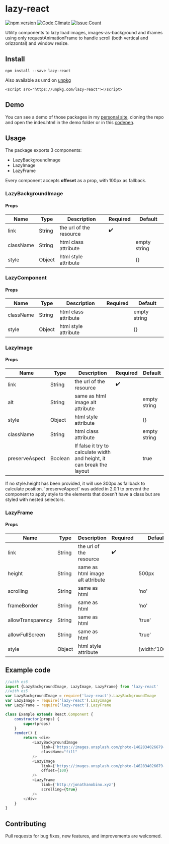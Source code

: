# lazy-react

[![npm version](https://badge.fury.io/js/lazy-react.svg)](https://badge.fury.io/js/lazy-react) [![Code Climate](https://codeclimate.com/github/jonathanobino/react-lazy/badges/gpa.svg)](https://codeclimate.com/github/jonathanobino/react-lazy) [![Issue Count](https://codeclimate.com/github/jonathanobino/react-lazy/badges/issue_count.svg)](https://codeclimate.com/github/jonathanobino/react-lazy)

Utility components to lazy load images, images-as-background and iframes using only requestAnimationFrame to handle scroll (both vertical and orizzontal) and window resize.

## Install

`npm install --save lazy-react`  

Also available as umd on [unpkg](https://unpkg.com/lazy-react) 

`<script src="https://unpkg.com/lazy-react"></script>`

## Demo

You can see a demo of those packages in my [personal site](http://jonathanobino.xyz), cloning the repo and open the index.html in the demo folder or in this [codepen](http://codepen.io/jonathanobino/full/mOdXNb/).

## Usage

The package exports 3 components:

- LazyBackgroundImage
- LazyImage
- LazyFrame

Every component accepts **offeset** as a prop, with 100px as fallback.

### LazyBackgroundImage

#### Props

Name | Type | Description | Required | Default
---|---| ---| ---| ---|
link | String | the url of the resource | ✔️
className  | String | html class attribute |  | empty string
style  | Object | html style attribute |  | {}

### LazyComponent

#### Props

Name | Type | Description | Required | Default
---|---| ---| ---| ---|
className  | String | html class attribute |  | empty string
style  | Object | html style attribute |  | {} |

### LazyImage

#### Props

Name | Type | Description | Required | Default
---|---| ---| ---| ---|
link | String | the url of the resource | ✔️
alt  | String | same as html image alt attribute |  | empty string
style  | Object | html style attribute |  | {}
className  | String | html class attribute |  | empty string
preserveAspect | Boolean | If false it try to calculate width and height, it can break the layout | | true

If no style.height has been provided, it will use 300px as fallback to calculate position.
'preserveAspect' was added in 2.0.1 to prevent the component to apply style to the elements that doesn't have a class but are styled with nested selectors.

### LazyFrame

#### Props

Name | Type | Description | Required | Default
---|---| ---| ---| ---|
link  | String | the url of the resource | ✔️
height  | String | same as html image alt attribute |  | 500px
scrolling | String | same as html |  | 'no'
frameBorder  | String | same as html |  | 'no'
allowTransparency  | String | same as html |  | 'true'
allowFullScreen  | String | same as html |  | 'true'
style  | Object | html style attribute |  | {width:'100%'}

## Example code

```javascript
//with es6
import {LazyBackgroundImage, LazyImage, LazyFrame} from 'lazy-react'
//with es5
var LazyBackgroundImage = require('lazy-react').LazyBackgroundImage
var LazyImage = require('lazy-react').LazyImage
var LazyFrame = require('lazy-react').LazyFrame

class Example extends React.Component {
	constructor(props) {
		super(props)
	}
	render() {
		return <div>
			<LazyBackgroundImage 
				link={'https://images.unsplash.com/photo-1462834026679-7c03bf571a67?ixlib=rb-0.3.5&q=80&fm=jpg&crop=entropy&cs=tinysrgb&s=6e160dc1e65511df7bf1c461f8a93c82'} 
				className="fill"
			/>
			<LazyImage 
				link={'https://images.unsplash.com/photo-1462834026679-7c03bf571a67?ixlib=rb-0.3.5&q=80&fm=jpg&crop=entropy&cs=tinysrgb&s=6e160dc1e65511df7bf1c461f8a93c82'} 
				offset={100}
			/>
			<LazyFrame 
				link={'http://jonathanobino.xyz'} 
				scrolling={true}
			/>
		</div>
	}
}
```

## Contributing

Pull requests for bug fixes, new features, and improvements are welcomed.
